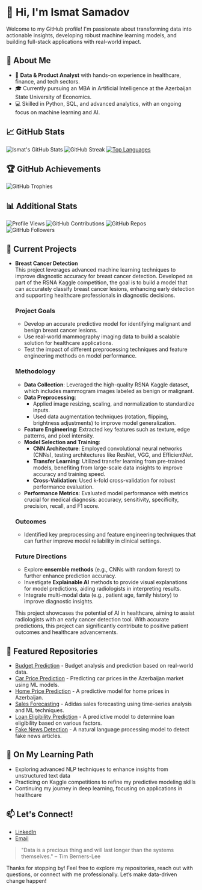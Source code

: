 # 👋 Hi, I'm Ismat Samadov

Welcome to my GitHub profile! I'm passionate about transforming data into actionable insights, developing robust machine learning models, and building full-stack applications with real-world impact.

## 🚀 About Me
- 💼 **Data & Product Analyst** with hands-on experience in healthcare, finance, and tech sectors.
- 🎓 Currently pursuing an MBA in Artificial Intelligence at the Azerbaijan State University of Economics.
- 💻 Skilled in Python, SQL, and advanced analytics, with an ongoing focus on machine learning and AI.

## 📈 GitHub Stats
![Ismat's GitHub Stats](https://github-readme-stats.vercel.app/api?username=Ismat-Samadov&show_icons=true&theme=radical)
![GitHub Streak](https://github-readme-streak-stats.herokuapp.com/?user=Ismat-Samadov&theme=radical)
[![Top Languages](https://github-readme-stats.vercel.app/api/top-langs/?username=Ismat-Samadov&layout=compact&theme=radical)](https://github.com/anuraghazra/github-readme-stats)

## 🏆 GitHub Achievements
![GitHub Trophies](https://github-profile-trophy.vercel.app/?username=Ismat-Samadov&theme=radical&no-frame=true&margin-w=5)

## 📊 Additional Stats
![Profile Views](https://komarev.com/ghpvc/?username=Ismat-Samadov&color=blueviolet)
![GitHub Contributions](https://img.shields.io/badge/Contributions-100%2B-brightgreen)
![GitHub Repos](https://img.shields.io/badge/Repositories-30%2B-blue)
![GitHub Followers](https://img.shields.io/badge/Followers-500%2B-yellow)

## 🔬 Current Projects
- **Breast Cancer Detection**  
  This project leverages advanced machine learning techniques to improve diagnostic accuracy for breast cancer detection. Developed as part of the RSNA Kaggle competition, the goal is to build a model that can accurately classify breast cancer lesions, enhancing early detection and supporting healthcare professionals in diagnostic decisions.

  ### Project Goals
  - Develop an accurate predictive model for identifying malignant and benign breast cancer lesions.
  - Use real-world mammography imaging data to build a scalable solution for healthcare applications.
  - Test the impact of different preprocessing techniques and feature engineering methods on model performance.

  ### Methodology
  - **Data Collection**: Leveraged the high-quality RSNA Kaggle dataset, which includes mammogram images labeled as benign or malignant.
  - **Data Preprocessing**:
    - Applied image resizing, scaling, and normalization to standardize inputs.
    - Used data augmentation techniques (rotation, flipping, brightness adjustments) to improve model generalization.
  - **Feature Engineering**: Extracted key features such as texture, edge patterns, and pixel intensity.
  - **Model Selection and Training**:
    - **CNN Architecture**: Employed convolutional neural networks (CNNs), testing architectures like ResNet, VGG, and EfficientNet.
    - **Transfer Learning**: Utilized transfer learning from pre-trained models, benefiting from large-scale data insights to improve accuracy and training speed.
    - **Cross-Validation**: Used k-fold cross-validation for robust performance evaluation.
  - **Performance Metrics**: Evaluated model performance with metrics crucial for medical diagnosis: accuracy, sensitivity, specificity, precision, recall, and F1 score.

  ### Outcomes
  - Identified key preprocessing and feature engineering techniques that can further improve model reliability in clinical settings.

  ### Future Directions
  - Explore **ensemble methods** (e.g., CNNs with random forest) to further enhance prediction accuracy.
  - Investigate **Explainable AI** methods to provide visual explanations for model predictions, aiding radiologists in interpreting results.
  - Integrate multi-modal data (e.g., patient age, family history) to improve diagnostic insights.

  This project showcases the potential of AI in healthcare, aiming to assist radiologists with an early cancer detection tool. With accurate predictions, this project can significantly contribute to positive patient outcomes and healthcare advancements.

## 📂 Featured Repositories
- [Budget Prediction](https://github.com/Ismat-Samadov/Budget_Prediction) - Budget analysis and prediction based on real-world data.
- [Car Price Prediction](https://github.com/Ismat-Samadov/Car_Price_Prediction) - Predicting car prices in the Azerbaijan market using ML models.
- [Home Price Prediction](https://github.com/Ismat-Samadov/Home_Price_Prediciton) - A predictive model for home prices in Azerbaijan.
- [Sales Forecasting](https://github.com/Ismat-Samadov/Sales_Forecasting) - Adidas sales forecasting using time-series analysis and ML techniques.
- [Loan Eligibility Prediction](https://github.com/Ismat-Samadov/Loan_Eligiblity) - A predictive model to determine loan eligibility based on various factors.
- [Fake News Detection](https://github.com/Ismat-Samadov/Fake_News_Detection) - A natural language processing model to detect fake news articles.

## 🌱 On My Learning Path
- Exploring advanced NLP techniques to enhance insights from unstructured text data
- Practicing on Kaggle competitions to refine my predictive modeling skills
- Continuing my journey in deep learning, focusing on applications in healthcare

## 📫 Let's Connect!
- [LinkedIn](https://www.linkedin.com/in/ismatsamadov)
- [Email](mailto:ismetsemedov@gmail.com)

> "Data is a precious thing and will last longer than the systems themselves." – Tim Berners-Lee

Thanks for stopping by! Feel free to explore my repositories, reach out with questions, or connect with me professionally. Let’s make data-driven change happen!

